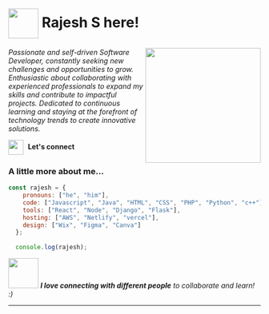 # <div align="left"><img src="https://media.giphy.com/media/RN8FdaB6T1bkkI5n4I/giphy.gif" width="60" style="vertical-align: middle"> Rajesh S here!</div>


<img align='right' src="https://media.giphy.com/media/jdPMeyv9rn0hZHh8n9/giphy.gif" width="230">
<p><em>Passionate and self-driven Software Developer, constantly seeking new challenges and opportunities to grow. Enthusiastic about collaborating with experienced professionals to expand my skills and contribute to impactful projects. Dedicated to continuous learning and staying at the forefront of technology trends to create innovative solutions.</em></p>

[<img src="https://media.giphy.com/media/yDM1kJZthxFPoGDdmq/giphy.gif" width="30" height="30" style="vertical-align: middle; margin-right: 5px;">](linkedin.com/in/rajs21) **Let's connect**


### A little more about me...  

```javascript
const rajesh = {
    pronouns: ["he", "him"],
    code: ["Javascript", "Java", "HTML", "CSS", "PHP", "Python", "c++"],
    tools: ["React", "Node", "Django", "Flask"],
    hosting: ["AWS", "Netlify", "vercel"],
    design: ["Wix", "Figma", "Canva"]
  };
  
  console.log(rajesh);
```

<img src="https://media.giphy.com/media/LnQjpWaON8nhr21vNW/giphy.gif" width="60"> <em><b>I love connecting with different people</b> to collaborate and learn!</b> :)</em>

---
